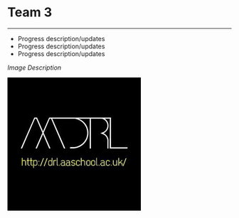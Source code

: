 # Team 3

---

* Progress description/updates
* Progress description/updates
* Progress description/updates

_Image Description_

![Image](./Assets/Team_3/DRL_Logo.jpg)